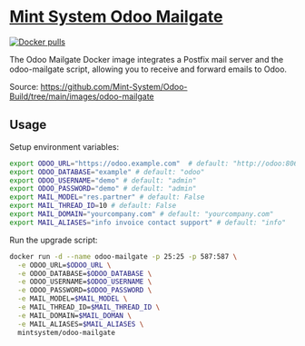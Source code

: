 [Mint System Odoo Mailgate](https://odoo.build/images/odoo-mailgate/)
===

[![Docker pulls](https://img.shields.io/docker/pulls/mintsystem/odoo-mailgate)](https://hub.docker.com/r/mintsystem/odoo-mailgate/)

The Odoo Mailgate Docker image integrates a Postfix mail server and the odoo-mailgate script, allowing you to receive and forward emails to Odoo.

Source: <https://github.com/Mint-System/Odoo-Build/tree/main/images/odoo-mailgate>

## Usage

Setup environment variables:

```bash
export ODOO_URL="https://odoo.example.com"  # default: "http://odoo:8069""
export ODOO_DATABASE="example" # default: "odoo"
export ODOO_USERNAME="demo" # default: "admin"
export ODOO_PASSWORD="demo" # default: "admin"
export MAIL_MODEL="res.partner" # default: False
export MAIL_THREAD_ID=10 # default: False
export MAIL_DOMAIN="yourcompany.com" # default: "yourcompany.com"
export MAIL_ALIASES="info invoice contact support" # default: "info"
```

Run the upgrade script:

```bash
docker run -d --name odoo-mailgate -p 25:25 -p 587:587 \
  -e ODOO_URL=$ODOO_URL \
  -e ODOO_DATABASE=$ODOO_DATABASE \
  -e ODOO_USERNAME=$ODOO_USERNAME \
  -e ODOO_PASSWORD=$ODOO_PASSWORD \
  -e MAIL_MODEL=$MAIL_MODEL \
  -e MAIL_THREAD_ID=$MAIL_THREAD_ID \
  -e MAIL_DOMAIN=$MAIL_DOMAN \
  -e MAIL_ALIASES=$MAIL_ALIASES \
  mintsystem/odoo-mailgate
```
